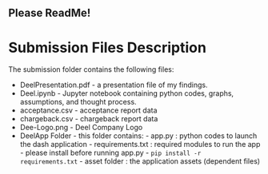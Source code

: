 ## Please ReadMe! 
# Submission Files Description
The submission folder contains the following files: 
- DeelPresentation.pdf - a presentation file of my findings. 
- Deel.ipynb - Jupyter notebook containing python codes, graphs, assumptions, and thought process.
- acceptance.csv - acceptance report data 
- chargeback.csv - chargeback report data
- Dee-Logo.png - Deel Company Logo
- DeelApp Folder - this folder contains:
        - app.py : python codes to launch the dash application 
        - requirements.txt : required modules to run the app - please install before running app.py - ``` pip install -r requirements.txt ```
        - asset folder : the application assets (dependent files)
        



